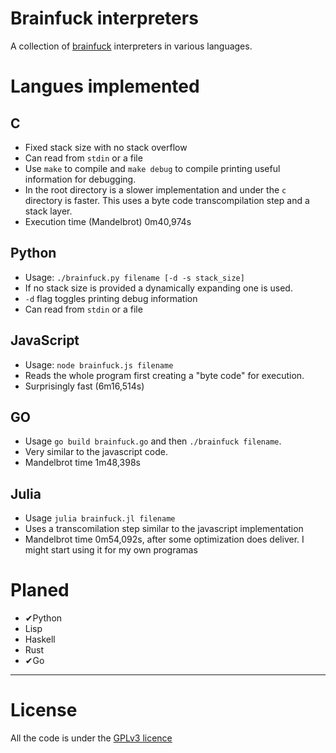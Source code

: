 # Brainfuck interpreters

A collection of [brainfuck](https://en.wikipedia.org/wiki/brainfuck)
interpreters in various languages.

# Langues implemented

## C

  - Fixed stack size with no stack overflow
  - Can read from `stdin` or a file
  - Use `make` to compile and `make debug` to compile printing useful
    information for debugging.
  - In the root directory is a slower implementation and under the `c` directory
    is faster. This uses a byte code transcompilation step and a stack layer.
  - Execution time (Mandelbrot) 0m40,974s

## Python

  - Usage:
    `./brainfuck.py filename [-d -s stack_size]`
  - If no stack size is provided a dynamically expanding one is used.
  - `-d` flag toggles printing debug information
  - Can read from `stdin` or a file

## JavaScript

  - Usage: `node brainfuck.js filename`
  - Reads the whole program first creating a "byte code" for execution.
  - Surprisingly fast (6m16,514s)

## GO

  - Usage `go build brainfuck.go` and then `./brainfuck filename`.
  - Very similar to the javascript code.
  - Mandelbrot time 1m48,398s

## Julia

  - Usage `julia brainfuck.jl filename`
  - Uses a transcomilation step similar to the javascript implementation
  - Mandelbrot time 0m54,092s, after some optimization does deliver. I might
  start using it for my own programas

# Planed

  - ✔Python
  - Lisp
  - Haskell
  - Rust
  - ✔Go

---

# License

All the code is under the [GPLv3 licence](https://www.gnu.org/licenses/)